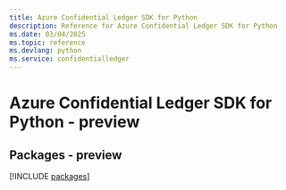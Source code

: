 ```yaml
---
title: Azure Confidential Ledger SDK for Python
description: Reference for Azure Confidential Ledger SDK for Python
ms.date: 03/04/2025
ms.topic: reference
ms.devlang: python
ms.service: confidentialledger
---
```

# Azure Confidential Ledger SDK for Python - preview
## Packages - preview
[!INCLUDE [packages](confidential-ledger-index.md)]